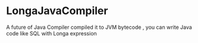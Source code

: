 # LongaJavaCompiler
A future of Java Compiler  compiled it to JVM bytecode ,   you can write Java code  like SQL with Longa expression
 